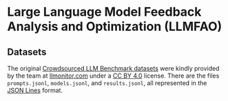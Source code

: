 # Large Language Model Feedback Analysis and Optimization (LLMFAO)

## Datasets

The original [Crowdsourced LLM Benchmark datasets](https://benchmarks.llmonitor.com/) were kindly provided by the team at [llmonitor.com](https://llmonitor.com/) under a [CC&nbsp;BY 4.0](LICENSE.CC-BY) license. There are the files `prompts.jsonl`, `models.jsonl`, and `results.jsonl`, all represented in the [JSON Lines](https://jsonlines.org/) format.
